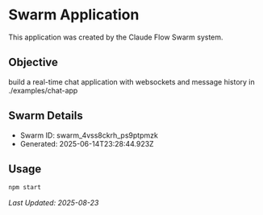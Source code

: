 # Swarm Application

This application was created by the Claude Flow Swarm system.

## Objective
build a real-time chat application with websockets and message history in ./examples/chat-app

## Swarm Details
- Swarm ID: swarm_4vss8ckrh_ps9ptpmzk
- Generated: 2025-06-14T23:28:44.923Z

## Usage

```bash
npm start
```

*Last Updated: 2025-08-23*
